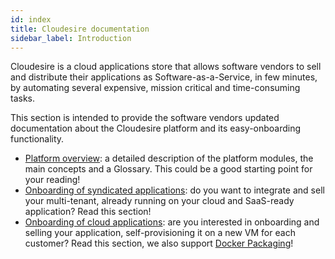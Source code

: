 ```yaml
---
id: index
title: Cloudesire documentation
sidebar_label: Introduction
---
```


Cloudesire is a cloud applications store that allows software vendors to sell and distribute their applications as Software-as-a-Service, in few minutes, by automating several expensive, mission critical and time-consuming tasks.

This section is intended to provide the software vendors updated documentation about the Cloudesire platform and its easy-onboarding functionality.

* [Platform overview](platform.md): a detailed description of the platform modules, the main concepts and a Glossary. This could be a good starting point for your reading!
* [Onboarding of syndicated applications](syndication.md): do you want to integrate and sell your multi-tenant, already running on your cloud and SaaS-ready application? Read this section!
* [Onboarding of cloud applications](deployed.md): are you interested in onboarding and selling your application, self-provisioning it on a new VM for each customer? Read this section, we also support [Docker Packaging](deployed.md#docker-packaging)!
